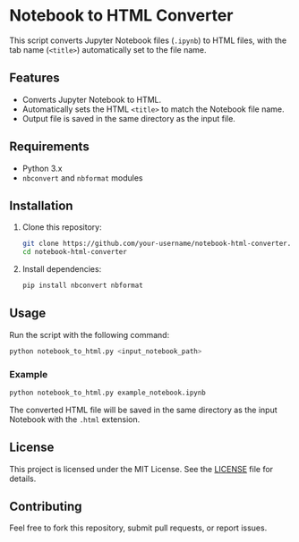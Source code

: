 # Notebook to HTML Converter

This script converts Jupyter Notebook files (`.ipynb`) to HTML files, with the tab name (`<title>`) automatically set to the file name.

## Features
- Converts Jupyter Notebook to HTML.
- Automatically sets the HTML `<title>` to match the Notebook file name.
- Output file is saved in the same directory as the input file.

## Requirements
- Python 3.x
- `nbconvert` and `nbformat` modules

## Installation
1. Clone this repository:
   ```bash
   git clone https://github.com/your-username/notebook-html-converter.git
   cd notebook-html-converter
   ```
2. Install dependencies:
   ```bash
   pip install nbconvert nbformat
   ```

## Usage
Run the script with the following command:

```bash
python notebook_to_html.py <input_notebook_path>
```

### Example
```bash
python notebook_to_html.py example_notebook.ipynb
```

The converted HTML file will be saved in the same directory as the input Notebook with the `.html` extension.

## License
This project is licensed under the MIT License. See the [LICENSE](LICENSE) file for details.

## Contributing
Feel free to fork this repository, submit pull requests, or report issues.
